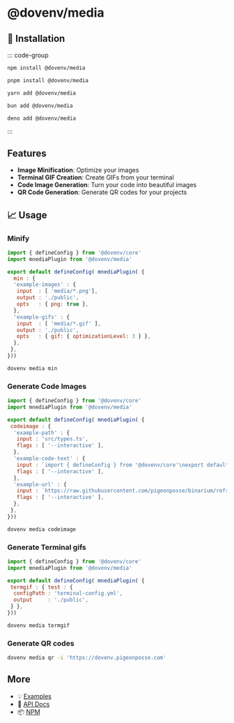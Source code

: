 # @dovenv/media

## 🔑 Installation

::: code-group

```bash [npm]
npm install @dovenv/media
```

```bash [pnpm]
pnpm install @dovenv/media
```

```bash [yarn]
yarn add @dovenv/media
```

```bash [bun]
bun add @dovenv/media
```

```bash [deno]
deno add @dovenv/media
```

:::


## Features

- __Image Minification__: Optimize your images
- __Terminal GIF Creation__: Create GIFs from your terminal
- __Code Image Generation__: Turn your code into beautiful images
- __QR Code Generation__: Generate QR codes for your projects

## 📈 Usage

### Minify

```js twoslash
import { defineConfig } from '@dovenv/core'
import mnediaPlugin from '@dovenv/media'

export default defineConfig( mnediaPlugin( {
  min : {
  'example-images' : {
   input  : [ 'media/*.png'],
   output : './public',
   opts   : { png: true },
  },
  'example-gifs' : {
   input  : [ 'media/*.gif' ],
   output : './public',
   opts   : { gif: { optimizationLevel: 3 } },
  },
 },
}))
```

```bash
dovenv media min
```

### Generate Code Images

```js twoslash
import { defineConfig } from '@dovenv/core'
import mnediaPlugin from '@dovenv/media'

export default defineConfig( mnediaPlugin( {
 codeimage : {
  'example-path' : {
   input : 'src/types.ts',
   flags : [ '--interactive' ],
  },
  'example-code-text' : {
   input : `import { defineConfig } from '@dovenv/core'\nexport default defineConfig({/** config */})`,
   flags : [ '--interactive' ],
  },
  'example-url' : {
   input : `https://raw.githubusercontent.com/pigeonposse/binarium/refs/heads/main/.dovenv/main.js`,
   flags : [ '--interactive' ],
  },
 },
}))
```

```bash
dovenv media codeimage
```

### Generate Terminal gifs

```js twoslash
import { defineConfig } from '@dovenv/core'
import mnediaPlugin from '@dovenv/media'

export default defineConfig( mnediaPlugin( {
 termgif : { test : {
  configPath : 'terminal-config.yml',
  output     : './public',
 } },
}))
```

```bash
dovenv media termgif
```

### Generate QR codes

```bash
dovenv media qr -i 'https://dovenv.pigeonposse.com'
```

## More

- 💡 [Examples](examples.md)
- 📖 [API Docs](api.md)
- 📦 [NPM](https://www.npmjs.com/package/@dovenv/media)
